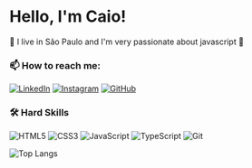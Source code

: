 # Hello, I'm Caio!
 👋
I live in São Paulo and I'm very passionate about javascript 🦏

### 📫 How to reach me:
  
[![LinkedIn](https://img.shields.io/badge/LinkedIn-000?style=for-the-badge&logo=linkedin&logoColor=0E76A8)](https://www.linkedin.com/in/caio-alves-636157194/)
[![Instagram](https://img.shields.io/badge/Instagram-000?style=for-the-badge&logo=instagram)](https://www.instagram.com/godoy.js/)
[![GitHub](https://img.shields.io/badge/github-000?style=for-the-badge&logo=github)](https://github.com/ohmgcj)
### 🛠 Hard Skills

![HTML5](https://img.shields.io/badge/HTML5-000?style=for-the-badge&logo=html5) 
![CSS3](https://img.shields.io/badge/CSS3-000?style=for-the-badge&logo=css3&logoColor=264CE4)
![JavaScript](https://img.shields.io/badge/JavaScript-000?style=for-the-badge&logo=javascript)
![TypeScript](https://img.shields.io/badge/TypeScript-000?style=for-the-badge&logo=typescript)
![Git](https://img.shields.io/badge/git-000?style=for-the-badge&logo=git)

![Top Langs](https://github-readme-stats-git-masterrstaa-rickstaa.vercel.app/api/top-langs/?username=ohmgcj&bg_color=000&border_color=30A3DC&title_color=E94D5F&text_color=FFF&exclude_repo=ohmgcj.github.io,portfolio-teste
)
